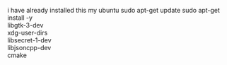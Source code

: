i have already installed this my ubuntu
sudo apt-get update
sudo apt-get install -y \
    libgtk-3-dev \
    xdg-user-dirs \
    libsecret-1-dev \
    libjsoncpp-dev \
    cmake
